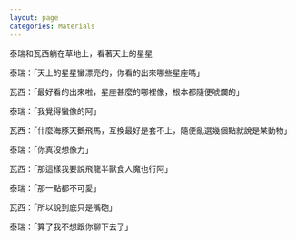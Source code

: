 ```yaml
---
layout: page
categories: Materials
---
```


泰瑞和瓦西躺在草地上，看著天上的星星

泰瑞：「天上的星星蠻漂亮的，你看的出來哪些星座嗎」

瓦西：「最好看的出來啦，星座甚麼的哪裡像，根本都隨便唬爛的」

泰瑞：「我覺得蠻像的阿」

瓦西：「什麼海豚天鵝飛馬，互換最好是套不上，隨便亂選幾個點就說是某動物」

泰瑞：「你真沒想像力」

瓦西：「那這樣我要說飛龍半獸食人魔也行阿」

泰瑞：「那一點都不可愛」

瓦西：「所以說到底只是嘴砲」

泰瑞：「算了我不想跟你聊下去了」
